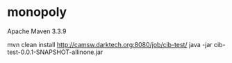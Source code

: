 # monopoly
Apache Maven 3.3.9

mvn clean install
http://camsw.darktech.org:8080/job/cib-test/
java -jar cib-test-0.0.1-SNAPSHOT-allinone.jar